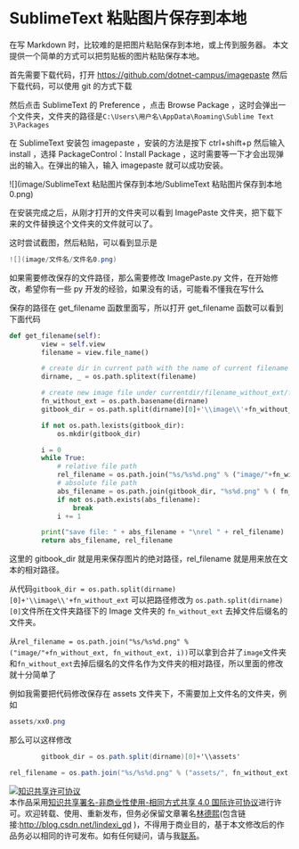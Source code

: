 
# SublimeText 粘贴图片保存到本地

在写 Markdown 时，比较难的是把图片粘贴保存到本地，或上传到服务器。
本文提供一个简单的方式可以把剪贴板的图片粘贴保存本地。

<!--more-->


<!-- csdn -->

首先需要下载代码，打开 https://github.com/dotnet-campus/imagepaste 然后下载代码，可以使用 git 的方式下载

然后点击 SublimeText 的 Preference ，点击 Browse Package ，这时会弹出一个文件夹，文件夹的路径是`C:\Users\用户名\AppData\Roaming\Sublime Text 3\Packages`

在 SublimeText 安装包 imagepaste ，安装的方法是按下 ctrl+shift+p 然后输入 install ，选择 PackageControl：Install Package ，这时需要等一下才会出现弹出的输入。在弹出的输入，输入 imagepaste 就可以成功安装。

![](image/SublimeText 粘贴图片保存到本地/SublimeText 粘贴图片保存到本地0.png) 

在安装完成之后，从刚才打开的文件夹可以看到 ImagePaste 文件夹，把下载下来的文件替换这个文件夹的文件就可以了。

这时尝试截图，然后粘贴，可以看到显示是

```csharp
![](image/文件名/文件名0.png) 
```

如果需要修改保存的文件路径，那么需要修改 ImagePaste.py 文件，在开始修改，希望你有一些 py 开发的经验，如果没有的话，可能看不懂我在写什么

保存的路径在 get_filename 函数里面写，所以打开 get_filename 函数可以看到下面代码

```python
def get_filename(self):
		view = self.view
		filename = view.file_name()

		# create dir in current path with the name of current filename
		dirname, _ = os.path.splitext(filename)

		# create new image file under currentdir/filename_without_ext/filename_without_ext%d.png
		fn_without_ext = os.path.basename(dirname)
		gitbook_dir = os.path.split(dirname)[0]+'\\image\\'+fn_without_ext

		if not os.path.lexists(gitbook_dir):
			os.mkdir(gitbook_dir)

		i = 0
		while True:
			# relative file path
			rel_filename = os.path.join("%s/%s%d.png" % ("image/"+fn_without_ext, fn_without_ext, i))
			# absolute file path
			abs_filename = os.path.join(gitbook_dir, "%s%d.png" % ( fn_without_ext, i))
			if not os.path.exists(abs_filename):
				break
			i += 1

		print("save file: " + abs_filename + "\nrel " + rel_filename)
		return abs_filename, rel_filename
```

这里的 gitbook_dir 就是用来保存图片的绝对路径，rel_filename 就是用来放在文本的相对路径。

从代码`gitbook_dir = os.path.split(dirname)[0]+'\\image\\'+fn_without_ext` 可以把路径修改为 `os.path.split(dirname)[0]`文件所在文件夹路径下的 Image 文件夹的 `fn_without_ext` 去掉文件后缀名的文件夹。

从`rel_filename = os.path.join("%s/%s%d.png" % ("image/"+fn_without_ext, fn_without_ext, i))`可以拿到合并了`image`文件夹和`fn_without_ext`去掉后缀名的文件名作为文件夹的相对路径，所以里面的修改就十分简单了

例如我需要把代码修改保存在 assets 文件夹下，不需要加上文件名的文件夹，例如

```csharp
assets/xx0.png
```

那么可以这样修改

```csharp
		gitbook_dir = os.path.split(dirname)[0]+'\\assets'

```

```csharp
rel_filename = os.path.join("%s/%s%d.png" % ("assets/", fn_without_ext, i))
```






<a rel="license" href="http://creativecommons.org/licenses/by-nc-sa/4.0/"><img alt="知识共享许可协议" style="border-width:0" src="https://licensebuttons.net/l/by-nc-sa/4.0/88x31.png" /></a><br />本作品采用<a rel="license" href="http://creativecommons.org/licenses/by-nc-sa/4.0/">知识共享署名-非商业性使用-相同方式共享 4.0 国际许可协议</a>进行许可。欢迎转载、使用、重新发布，但务必保留文章署名[林德熙](http://blog.csdn.net/lindexi_gd)(包含链接:http://blog.csdn.net/lindexi_gd )，不得用于商业目的，基于本文修改后的作品务必以相同的许可发布。如有任何疑问，请与我[联系](mailto:lindexi_gd@163.com)。
